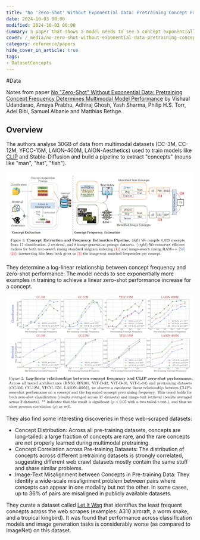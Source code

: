 ```yaml
---
title: "No 'Zero-Shot' Without Exponential Data: Pretraining Concept Frequency Determines Multimodal Model Performance"
date: 2024-10-03 00:00
modified: 2024-10-03 00:00
summary: a paper that shows a model needs to see a concept exponentially more times to achieve linear improvements
cover: /_media/no-zero-shot-without-exponential-data-pretraining-concept-frequency-determines-multimodal-model-performance-cover.png
category: reference/papers
hide_cover_in_article: true
tags:
- DatasetConcepts
---
```

#Data

Notes from paper [No "Zero-Shot" Without Exponential Data: Pretraining Concept Frequency Determines Multimodal Model Performance](https://arxiv.org/abs/2404.04125) by Vishaal Udandarao, Ameya Prabhu, Adhiraj Ghosh, Yash Sharma, Philip H.S. Torr, Adel Bibi, Samuel Albanie and Matthias Bethge.

## Overview

The authors analyse 30GB of data from multimodal datasets (CC-3M, CC-12M, YFCC-15M, LAION-400M, LAION-Aesthetics) used to train models like [CLIP](../../permanent/contrastive-language-image-pretraining.md) and Stable-Diffusion and build a pipeline to extract "concepts" (nouns like "man", "hat", "fish").

![Figure 1.](../../_media/no-zero-shot-without-exponential-data-pretraining-concept-frequency-determines-multimodal-model-performance-fig-1.png)

They determine a log-linear relationship between concept frequency and zero-shot performance: The model needs to see exponentially more examples in training to achieve a linear zero-shot performance increase for a concept.

![Figure 2.](../../_media/no-zero-shot-without-exponential-data-pretraining-concept-frequency-determines-multimodal-model-performance-fig-2.png)

They also find some interesting discoveries in these web-scraped datasets:

* Concept Distribution: Across all pre-training datasets, concepts are long-tailed: a large fraction of concepts are rare, and the rare concepts are not properly learned during multimodal pretraining.
* Concept Correlation across Pre-training Datasets: The distribution of concepts across different pretraining datasets is strongly correlated, suggesting different web crawl datasets mostly contain the same stuff and share similar problems.
* Image-Text Misalignment between Concepts in Pre-training Data: They identify a wide-scale misalignment problem between pairs where concepts can appear in one modality but not the other. In some cases, up to 36% of pairs are misaligned in publicly available datasets.

They curate a dataset called [Let It Wag](../../permanent/let-it-wag.md) that identifies the least frequent concepts across the web scrapes (examples: A310 aircraft, a worm snake, and a tropical kingbird). It was found that performance across classification models and image generation tasks is considerably worse (as compared to ImageNet) on this dataset.
